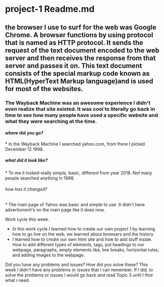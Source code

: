 <h1>project-1 Readme.md</h1>

<h2>the browser I use to surf for the web was Google Chrome. A browser functions by using protocol that is named as HTTP protocol. It sends the request of the text document encoded to the web server and then receives the response from that server and passes it on. This text document consists of the special markup code known as HTML(HyperText Markup language)and is used for most of the websites.</h2>

<h3>The Wayback Machine was an awesome experience I didn't even realize that site existed. It was cool to literally go back in time to see how many people have used a specific website and what they were searching at the time.</h3>

<h4>where did you go?</h4>
* In the Wayback Machine I searched yahoo.com, from there I picked December 12 1998.

<h5>what did it look like?</h5>
* To me it looked really simple, basic, different from year 2018. Not many people searched anything in 1998.

<h6>how has it changed?</h6>
* The main page of Yahoo was basic and simple to use. It didn't have advertisment's on the main page like it does now.

<h7>Work cycle this week.</h7>
* In this work cycle I learned how to create our own project 1 by learning how to go live on the web, we learned about browsers and the history
* I learned how to create our own html site and how to add stuff inside. How to add different types of elements, tags, put headings to our webpage, paragraphs, empty elements like, line breaks, horizontal rules, and adding images to the webpage.</h7>

<h8>Did you have any problems and issues? How did you solve these?
This week I didn't have any problems or issues that I can remember. If I did, to solve the problems or issues I would go back and read Topic 3 until I find what i need.</h8>
